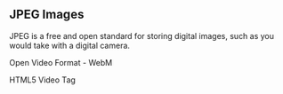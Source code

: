 JPEG Images
-------------
JPEG is a free and open standard for storing digital images, such as you would take with a digital camera.


Open Video Format - WebM


HTML5 Video Tag
